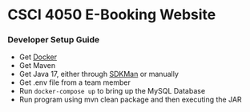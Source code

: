 # CSCI 4050 E-Booking Website 

### Developer Setup Guide


- Get [Docker](https://www.docker.com/)
- Get Maven
- Get Java 17, either through [SDKMan](https://sdkman.io/install) or manually
- Get .env file from a team member
- Run `````docker-compose up````` to bring up the MySQL Database
- Run program using mvn clean package and then executing the JAR